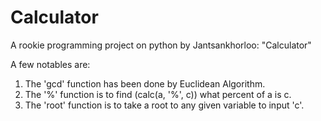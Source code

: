 Calculator
==========

A rookie programming project on python by Jantsankhorloo: "Calculator" 

A few notables are:

1. The 'gcd' function has been done by Euclidean Algorithm.
2. The '%' function is to find (calc(a, '%', c)) what percent of a is c.
3. The 'root' function is to take a root to any given variable to input 'c'.







